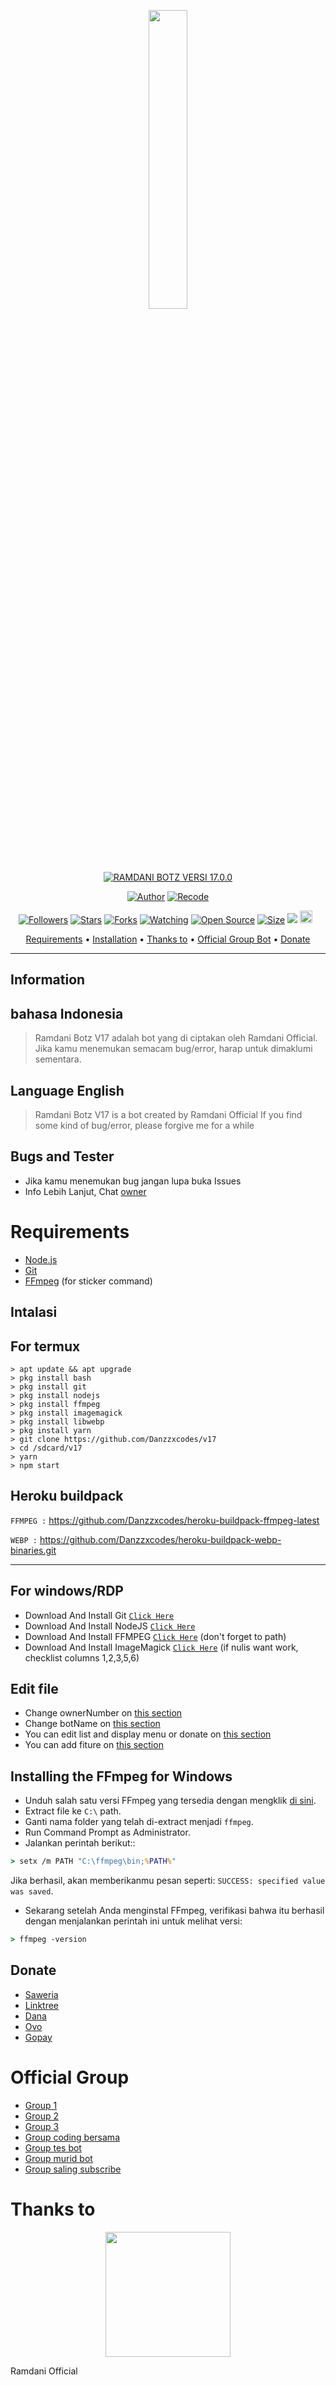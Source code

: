 <p align="center">
<img src="https://telegra.ph/file/a61c2c3d5ea2147ff990e.jpg" width="35%" style="margin-left: auto;margin-right: auto;display: block;">
</p>

</p>
<p align="center">
<a href="#"><img title="RAMDANI BOTZ VERSI 17.0.0" src="https://img.shields.io/badge/Ramdani Botz Versi 17.0.0-green?colorA=%23ff0000&colorB=%23017e40&style=for-the-badge"></a>
</p>
<p align="center">
<a href="https://github.com/Danzzxcodes"><img title="Author" src="https://img.shields.io/badge/Author-Ramdani Official-red.svg?style=for-the-badge&logo=github"></a>
<a href="https://github.com/Danzzxcodes/v17"><img title="Recode" src="https://img.shields.io/badge/Recode-Ramdani Official-red.svg?style=for-the-badge&logo=github"></a>
</p>
<p align="center">
<a href="https://github.com/Danzzxcodes/followers"><img title="Followers" src="https://img.shields.io/github/followers/Ramdani Official?color=red&style=flat-square"></a>
<a href="https://github.com/Danzzxcodes/v17/stargazers/"><img title="Stars" src="https://img.shields.io/github/stars/Ramdani Official/v17?color=blue&style=flat-square"></a>
<a href="https://github.com/Danzzxcodes/v17/network/members"><img title="Forks" src="https://img.shields.io/github/forks/Ramdani Official/v17?color=red&style=flat-square"></a>
<a href="https://github.com/Danzzxcodes/v17/watchers"><img title="Watching" src="https://img.shields.io/github/watchers/Ramdani Official/v17?label=Watchers&color=blue&style=flat-square"></a>
<a href="https://github.com/Danzzxcodes/v17"><img title="Open Source" src="https://badges.frapsoft.com/os/v2/open-source.svg?v=103"></a>
<a href="https://github.com/Danzzxcodes/v17/"><img title="Size" src="https://img.shields.io/github/repo-size/Ramdani Official/v17?style=flat-square&color=green"></a>
<a href="https://hits.seeyoufarm.com"><img src="https://hits.seeyoufarm.com/api/count/incr/badge.svg?url=https%3A%2F%2Fgithub.com%2FRamdani Official%2Fv17&count_bg=%2379C83D&title_bg=%23555555&icon=probot.svg&icon_color=%2300FF6D&title=hits&edge_flat=false"/></a>
<a href="https://github.com/Danzzxcodes/v17/graphs/commit-activity"><img height="20" src="https://img.shields.io/badge/Maintained%3F-yes-green.svg"></a>&nbsp;&nbsp;
</p>

<p align="center">
  <a href="https://github.com/Danzzxcodes/v17#requirements">Requirements</a> •
  <a href="https://github.com/Danzzxcodes/v17#instalasi">Installation</a> •
  <a href="https://github.com/Danzzxcodes/v17#thanks-to">Thanks to</a> •
  <a href="https://github.com/Danzzxcodes/v17#Official-Group"> Official Group Bot</a> •
  <a href="https://github.com/Danzzxcodes/v17#donate">Donate</a>
</p>
</div>


---

## Information
## bahasa Indonesia
> Ramdani Botz V17 adalah bot yang di ciptakan oleh Ramdani Official.
> Jika kamu menemukan semacam bug/error, harap untuk dimaklumi sementara.
## Language English
> Ramdani Botz V17 is a bot created by Ramdani Official
> If you find some kind of bug/error, please forgive me for a while

## Bugs and Tester
* Jika kamu menemukan bug jangan lupa buka Issues
* Info Lebih Lanjut, Chat [owner](https://wa.me/6289512545999)

# Requirements
* [Node.js](https://nodejs.org/en/)
* [Git](https://git-scm.com/downloads)
* [FFmpeg](https://github.com/BtbN/FFmpeg-Builds/releases/download/autobuild-2020-12-08-13-03/ffmpeg-n4.3.1-26-gca55240b8c-win64-gpl-4.3.zip) (for sticker command)

## Intalasi
## For termux

```
> apt update && apt upgrade
> pkg install bash
> pkg install git
> pkg install nodejs
> pkg install ffmpeg
> pkg install imagemagick
> pkg install libwebp
> pkg install yarn
> git clone https://github.com/Danzzxcodes/v17
> cd /sdcard/v17
> yarn
> npm start
```

## Heroku buildpack

```FFMPEG :```
https://github.com/Danzzxcodes/heroku-buildpack-ffmpeg-latest

```WEBP :```
https://github.com/Danzzxcodes/heroku-buildpack-webp-binaries.git

---------

## For windows/RDP

* Download And Install Git [`Click Here`](https://git-scm.com/downloads)
* Download And Install NodeJS [`Click Here`](https://nodejs.org/en/download)
* Download And Install FFMPEG [`Click Here`](https://ffmpeg.org/download.html) (don't forget to path)
* Download And Install ImageMagick [`Click Here`](https://imagemagick.org/script/download.php) (if nulis want work,  checklist columns 1,2,3,5,6)



## Edit file
- Change ownerNumber on [this section](https://github.com/Danzzxcodes/av17/blob/7a7ebe69cf44686d8a577f617b38b5d299ffefcc/config.json#L2)
- Change botName on [this section](https://github.com/Danzzxcodes/v17/blob/7a7ebe69cf44686d8a577f617b38b5d299ffefcc/config.json#L3)
- You can edit list and display menu or donate on [this section](https://github.com/Danzzxcodes/v17/blob/main/help/ind.js)
- You can add fiture on [this section](https://github.com/Danzzxcodes/v17/tree/main/message)


## Installing the FFmpeg for Windows
* Unduh salah satu versi FFmpeg yang tersedia dengan mengklik [di sini](https://www.gyan.dev/ffmpeg/builds/).
* Extract file ke `C:\` path.
* Ganti nama folder yang telah di-extract menjadi `ffmpeg`.
* Run Command Prompt as Administrator.
* Jalankan perintah berikut::
```cmd
> setx /m PATH "C:\ffmpeg\bin;%PATH%"
```
Jika berhasil, akan memberikanmu pesan seperti: `SUCCESS: specified value was saved`.
* Sekarang setelah Anda menginstal FFmpeg, verifikasi bahwa itu berhasil dengan menjalankan perintah ini untuk melihat versi:
```cmd
> ffmpeg -version
```

## Donate
- [Saweria](https://saweria.co/Danzzxcodes)
- [Linktree](https://linktr.ee/Danzzxcodes)
- [Dana](089512545999)
- [Ovo](089512545999)
- [Gopay](089512545999)

# Official Group
- [Group 1](https://chat.whatsapp.com/Gq71DUTFOhRE9efPYyobYu)
- [Group 2](https://chat.whatsapp.com/I4qx9yNFPXP6cGP7Q1zBhq)
- [Group 3](https://chat.whatsapp.com/IbGdZllhP0Q92BJrOwvOLK)
- [Group coding bersama](https://chat.whatsapp.com/FR0FmwpBEmQ3HuyF2SIdVQ)
- [Group tes bot](https://chat.whatsapp.com/L8ucMoUQUTt3gKzSvpttbU)
- [Group murid bot](https://chat.whatsapp.com/IyNVUbMxyoSG0Sw0oe6T62)
- [Group saling subscribe](https://chat.whatsapp.com/Dx8VCkqvDSRD5yXXxQ3LK3)


# Thanks to
<p align="center">
<img src="https://avatars.githubusercontent.com/Danzzxcodes" width="200" height="200"/>
</p>
<p>Ramdani Official</p>
